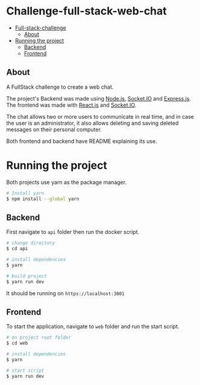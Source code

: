 # Challenge-full-stack-web-chat

- [Full-stack-challenge](#astran-challenge)
  - [About](#about)
- [Running the project](#running-the-project)
  - [Backend](#backend)
  - [Frontend](#frontend)

## About

A FullStack challenge to create a web chat.
<br>

The project's Backend was made using [Node.js](https://nodejs.org/en/), [Socket.IO](https://socket.io/) and [Express.js](https://expressjs.com/). The frontend was made with [React.js](https://reactjs.org/) and [Socket.IO](https://socket.io/).

The chat allows two or more users to communicate in real time, and in case the user is an administrator, it also allows deleting and saving deleted messages on their personal computer.

Both frontend and backend have README explaining its use.

# Running the project

Both projects use yarn as the package manager.

```bash
# Install yarn
$ npm install --global yarn
```

## Backend

First navigate to `api` folder then run the docker script.

```bash
# change directory
$ cd api

# install dependencies
$ yarn

# build project
$ yarn run dev
```

It should be running on `https://localhost:3001`
<br>

## Frontend

To start the application, navigate to `web` folder and run the start script.

```bash
# on project root folder
$ cd web

# install dependencies
$ yarn

# start script
$ yarn run dev
```